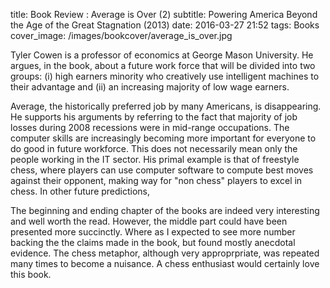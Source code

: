 title: Book Review : Average is Over (2)
subtitle: Powering America Beyond the Age of the Great Stagnation (2013)
date: 2016-03-27 21:52
tags: Books
cover_image: /images/bookcover/average_is_over.jpg

Tyler Cowen is a professor of economics at George Mason University. He argues, in the book, about a future work force that will be divided into two groups: (i) high earners minority who creatively use
intelligent machines to their advantage and (ii) an increasing majority of low wage earners. 

Average, the historically preferred job by many Americans, is disappearing. He supports his arguments by referring to
the fact that majority of job losses during 2008 recessions were in mid-range occupations. The computer skills are increasingly becoming more important for everyone to do good in future workforce. This does not necessarily mean only the people working in the IT sector.  His primal example is that of freestyle chess, where players can use computer software to compute best moves against their opponent, making way for "non chess" players to excel in chess. In other future predictions, 

The beginning and ending chapter of the books are indeed very interesting and well worth the read. However, the middle part could have been presented more succinctly. Where as I expected to see more number backing the the claims made in the book, but found mostly anecdotal evidence. The chess metaphor, although very approprpriate, was repeated many times to become a nuisance. A chess enthusiast would certainly love this book. 


